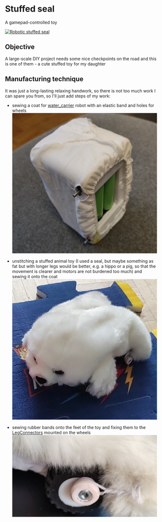 # Stuffed seal
A gamepad-controlled toy 

[![Robotic stuffed seal](https://img.youtube.com/vi/QQYB-n-5pwM/0.jpg)](https://www.youtube.com/watch?v=QQYB-n-5pwM)

## Objective
A large-scale DIY project needs some nice checkpoints on the road and this is one of them -
a cute stuffed toy for my daughter

## Manufacturing technique
It was just a long-lasting relaxing handwork, so there is not too much
work I can spare you from, so I'll just add steps of my work:
 * sewing a coat for [water_carrier](../../README.md) robot with an elastic band and holes for wheels
   ![Stuffed seal inner coat](../../doc/stuffed-seal-inner-coat.jpg)


 * unstitching a stuffed animal toy (I used a seal, but maybe something as fat but with longer legs would be better,
   e.g. a hippo or a pig, so that the movement is clearer and motors are not burdened too much)
   and sewing it onto the coat
   ![Stuffed seal](../../doc/stuffed-seal.jpg)


 * sewing rubber bands onto the feet of the toy and fixing them to the
   [LegConnectors](../../models/water_carrier-LegConnector.3mf) mounted on the wheels
   ![Stuffed seal](../../doc/stuffed-seal-leg-connector.jpg)

